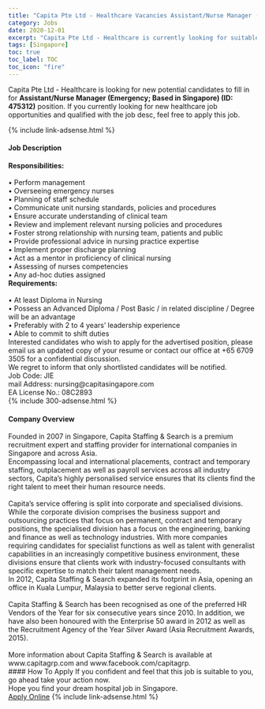 ```yaml
---
title: "Capita Pte Ltd - Healthcare Vacancies Assistant/Nurse Manager (Emergency; Based in Singapore) (ID: 475312)" 
category: Jobs 
date: 2020-12-01 
excerpt: "Capita Pte Ltd - Healthcare is currently looking for suitable person to fill in the Assistant/Nurse Manager (Emergency; Based in Singapore) (ID: 475312) which positioned at Singapore" 
tags: [Singapore] 
toc: true 
toc_label: TOC 
toc_icon: "fire" 
--- 
```


<p>Capita Pte Ltd - Healthcare is looking for new potential candidates to fill in for <b>Assistant/Nurse Manager (Emergency; Based in Singapore) (ID: 475312)</b> position. If you currently looking for new healthcare job opportunities and qualified with the job desc, feel free to apply this job.
</p>{% include link-adsense.html %} 
<div><div><div><h4>Job Description</h4></div></div><div><div><span><div><div><div><strong>Responsibilities:</strong></div><div><br>&#8226; Perform management<br>&#8226; Overseeing emergency nurses<br>&#8226; Planning of staff schedule<br>&#8226; Communicate unit nursing standards, policies and procedures<br>&#8226; Ensure accurate understanding of clinical team<br>&#8226; Review and implement relevant nursing policies and procedures<br>&#8226; Foster strong relationship with nursing team, patients and public<br>&#8226; Provide professional advice in nursing practice expertise<br>&#8226; Implement proper discharge planning<br>&#8226; Act as a mentor in proficiency of clinical nursing<br>&#8226; Assessing of nurses competencies<br>&#8226; Any ad-hoc duties assigned</div><div><strong>Requirements:</strong></div><div><br>&#8226; At least Diploma in Nursing<br>&#8226; Possess an Advanced Diploma / Post Basic / in related discipline / Degree will be an advantage<br>&#8226; Preferably with 2 to 4 years&#8217; leadership experience<br>&#8226; Able to commit to shift duties</div><div>Interested candidates who wish to apply for the advertised position, please email us an updated copy of your resume or contact our office at +65 6709 3505 for a confidential discussion.</div><div>We regret to inform that only shortlisted candidates will be notified.</div><div>Job Code: JIE</div><div>mail Address: nursing@capitasingapore.com<br>EA License No.: 08C2893</div></div></div></span></div></div></div> 
{% include 300-adsense.html %} 
<div><div><div><h4>Company Overview</h4></div></div><div><div><span><div><div><div>Founded in 2007 in Singapore, Capita Staffing &amp; Search is a premium recruitment expert and staffing provider for international companies in Singapore and across Asia.</div><div>Encompassing local and international placements, contract and temporary staffing, outplacement as well as payroll services across all industry sectors, Capita&#8217;s highly personalised service ensures that its clients find the right talent to meet their human resource needs.</div><div><br>Capita&#8217;s service offering is split into corporate and specialised divisions. While the corporate division comprises the business support and outsourcing practices that focus on permanent, contract and temporary positions, the specialised division has a focus on the engineering, banking and finance as well as technology industries. With more companies requiring candidates for specialist functions as well as talent with generalist capabilities in an increasingly competitive business environment, these divisions ensure that clients work with industry-focused consultants with specific expertise to match their talent management needs.</div><div>In 2012, Capita Staffing &amp; Search expanded its footprint in Asia, opening an office in Kuala Lumpur, Malaysia to better serve regional clients.</div><div><br>Capita Staffing &amp; Search has been recognised as one of the preferred HR Vendors of the Year for six consecutive years since 2010. In addition, we have also been honoured with the Enterprise 50 award in 2012 as well as the Recruitment Agency of the Year Silver Award (Asia Recruitment Awards, 2015).<br>&#160;</div><div>More information about Capita Staffing &amp; Search is available at www.capitagrp.com and www.facebook.com/capitagrp.</div></div></div></span></div></div></div> 
#### How To Apply 
If you confident and feel that this job is suitable to you, go ahead take your action now. <br/> 
Hope you find your dream hospital job in Singapore. <br/> 
<a href="https://www.jobstreet.com.my/en/job/assistant-nurse-manager-emergency;-based-in-singapore-id:-475312-8198282/origin/sg?jobId=jobstreet-sg-job-8198282&sectionRank=26&token=0~b99802c8-d14a-4444-adc8-75c4e2b51862&fr=SRP%20View%20In%20New%20Ta" class="btn btn--warning" target="_blank" rel="nofollow noopenner">Apply Online</a> 
{% include link-adsense.html %} 